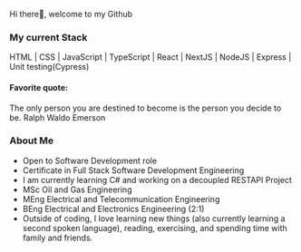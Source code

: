 Hi there👋, welcome to my Github

<h3>My current Stack</h3>
HTML | CSS | JavaScript | TypeScript | React | NextJS | NodeJS | Express | Unit testing(Cypress)

<h4>Favorite quote:</h4><p>The only person you are destined to become is the person you decide to be. Ralph Waldo Emerson</p>

<h3>About Me</h3>

- Open to Software Development role
- Certificate in Full Stack Software Development Engineering
- I am currently learning C# and working on a decoupled RESTAPI Project
- MSc Oil and Gas Engineering
- MEng Electrical and Telecommunication Engineering
- BEng Electrical and Electronics Engineering (2:1)
- Outside of coding, I love learning new things (also currently learning a second spoken language), reading, exercising, and spending time with family and friends.
